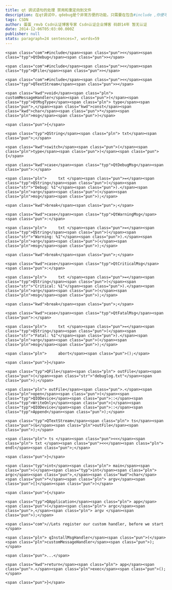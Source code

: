 ```yaml
---
title: qt 调试语句的处理 禁用和重定向到文件
description: 在qt调试中，qdebug是个非常方便的功能，只需要在包含#include ,你便可以在代码中随时随地使用打印调试语句了,并且可以选择对应的调试等级。这些函数按照调试的等级以此有，其中qFatal执行后程序直接退出，并用对话框提示相关错误：qDebug /qWarning /qCriticalqFatal这些函数的使用用法如下：#includ
tags: CSDN
author: 蛋蛋_rmvb Csdn认证博客专家 Csdn认证企业博客 码龄14年 暂无认证
date: 2014-12-06T05:03:00.000Z
publisher: null
stats: paragraph=24 sentences=7, words=59
---
```

`<span class="com">#include</span><span class="pun"><</span><span class="typ">QtDebug</span><span class="pun">></span>`

`<span class="com">#include</span><span class="pun"><</span><span class="typ">QFile</span><span class="pun">></span>`

`<span class="com">#include</span><span class="pun"><</span><span class="typ">QTextStream</span><span class="pun">></span>`

`<span class="kwd">void</span><span class="pln"> customMessageHandler</span><span class="pun">(</span><span class="typ">QtMsgType</span><span class="pln"> type</span><span class="pun">,</span><span class="kwd">const</span><span class="kwd">char</span><span class="pun">*</span><span class="pln">msg</span><span class="pun">)</span>`

`<span class="pun">{</span>`

`<span class="typ">QString</span><span class="pln"> txt</span><span class="pun">;</span>`

`<span class="kwd">switch</span><span class="pun">(</span><span class="pln">type</span><span class="pun">)</span><span class="pun">{</span>`

`<span class="kwd">case</span><span class="typ">QtDebugMsg</span><span class="pun">:</span>`

`<span class="pln">		txt </span><span class="pun">=</span><span class="typ">QString</span><span class="pun">(</span><span class="str">"Debug: %1"</span><span class="pun">).</span><span class="pln">arg</span><span class="pun">(</span><span class="pln">msg</span><span class="pun">);</span>`

`<span class="kwd">break</span><span class="pun">;</span>`

`<span class="kwd">case</span><span class="typ">QtWarningMsg</span><span class="pun">:</span>`

`<span class="pln">		txt </span><span class="pun">=</span><span class="typ">QString</span><span class="pun">(</span><span class="str">"Warning: %1"</span><span class="pun">).</span><span class="pln">arg</span><span class="pun">(</span><span class="pln">msg</span><span class="pun">);</span>`

`<span class="kwd">break</span><span class="pun">;</span>`

`<span class="kwd">case</span><span class="typ">QtCriticalMsg</span><span class="pun">:</span>`

`<span class="pln">		txt </span><span class="pun">=</span><span class="typ">QString</span><span class="pun">(</span><span class="str">"Critical: %1"</span><span class="pun">).</span><span class="pln">arg</span><span class="pun">(</span><span class="pln">msg</span><span class="pun">);</span>`

`<span class="kwd">break</span><span class="pun">;</span>`

`<span class="kwd">case</span><span class="typ">QtFatalMsg</span><span class="pun">:</span>`

`<span class="pln">		txt </span><span class="pun">=</span><span class="typ">QString</span><span class="pun">(</span><span class="str">"Fatal: %1"</span><span class="pun">).</span><span class="pln">arg</span><span class="pun">(</span><span class="pln">msg</span><span class="pun">);</span>`

`<span class="pln">		abort</span><span class="pun">();</span>`

`<span class="pun">}</span>`

`<span class="typ">QFile</span><span class="pln"> outFile</span><span class="pun">(</span><span class="str">"debuglog.txt"</span><span class="pun">);</span>`

`<span class="pln">	outFile</span><span class="pun">.</span><span class="pln">open</span><span class="pun">(</span><span class="typ">QIODevice</span><span class="pun">::</span><span class="typ">WriteOnly</span><span class="pun">|</span><span class="typ">QIODevice</span><span class="pun">::</span><span class="typ">Append</span><span class="pun">);</span>`

`<span class="typ">QTextStream</span><span class="pln"> ts</span><span class="pun">(&</span><span class="pln">outFile</span><span class="pun">);</span>`

`<span class="pln">	ts </span><span class="pun"><<</span><span class="pln"> txt </span><span class="pun"><<</span><span class="pln"> endl</span><span class="pun">;</span>`

`<span class="pun">}</span>`

`<span class="typ">int</span><span class="pln"> main</span><span class="pun">(</span><span class="typ">int</span><span class="pln"> argc</span><span class="pun">,</span><span class="kwd">char</span><span class="pun">*</span><span class="pln"> argv</span><span class="pun">[]</span><span class="pun">)</span>`

`<span class="pun">{</span>`

`<span class="typ">QApplication</span><span class="pln"> app</span><span class="pun">(</span><span class="pln"> argc</span><span class="pun">,</span><span class="pln"> argv </span><span class="pun">);</span>`

`<span class="com">//Lets register our custom handler, before we start       </span>`

`<span class="pln">	qInstallMsgHandler</span><span class="pun">(</span><span class="pln">customMessageHandler</span><span class="pun">);</span>`

`<span class="pun">...</span>`

`<span class="kwd">return</span><span class="pln"> app</span><span class="pun">.</span><span class="pln">exec</span><span class="pun">();</span>`

`<span class="pun">}</span>`
